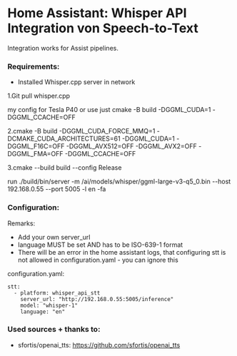 # Home Assistant: Whisper API Integration von Speech-to-Text

Integration works for Assist pipelines. 

### Requirements:
- Installed Whisper.cpp server in network

1.Git pull whisper.cpp

my config for Tesla P40 or use just cmake -B build  -DGGML_CUDA=1 -DGGML_CCACHE=OFF

2.cmake -B build  -DGGML_CUDA_FORCE_MMQ=1 -DCMAKE_CUDA_ARCHITECTURES=61 -DGGML_CUDA=1 -DGGML_F16C=OFF -DGGML_AVX512=OFF -DGGML_AVX2=OFF -DGGML_FMA=OFF -DGGML_CCACHE=OFF

3.cmake --build build --config Release

run 
./build/bin/server -m /ai/models/whisper/ggml-large-v3-q5_0.bin --host 192.168.0.55 --port 5005 -l en -fa

### Configuration:

Remarks:
- Add your own server_url
- language MUST be set AND has to be ISO-639-1 format
- There will be an error in the home assistant logs, that configuring stt is not allowed in configuration.yaml - you can ignore this

configuration.yaml:


```
stt:
  - platform: whisper_api_stt
    server_url: "http://192.168.0.55:5005/inference"
    model: "whisper-1"
    language: "en"
```

### Used sources + thanks to:
- sfortis/openai_tts: https://github.com/sfortis/openai_tts


